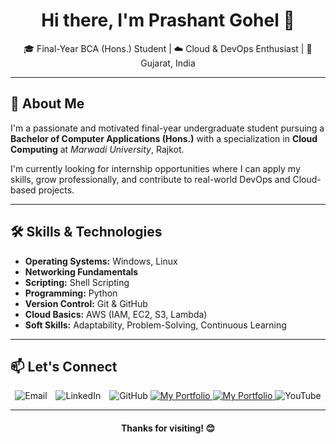 <h1 align="center">Hi there, I'm Prashant Gohel 👋</h1>

<p align="center">
  🎓 Final-Year BCA (Hons.) Student | ☁️ Cloud & DevOps Enthusiast | 📍 Gujarat, India <br>
</p>

---

<h2>🌟 About Me</h2>

<p>
I'm a passionate and motivated final-year undergraduate student pursuing a <strong>Bachelor of Computer Applications (Hons.)</strong> with a specialization in <strong>Cloud Computing</strong> at <em>Marwadi University</em>, Rajkot.
</p>

<p>
I'm currently looking for internship opportunities where I can apply my skills, grow professionally, and contribute to real-world DevOps and Cloud-based projects.
</p>

---

<h2>🛠️ Skills & Technologies</h2>

<ul>
  <li><strong>Operating Systems:</strong> Windows, Linux</li>
  <li><strong>Networking Fundamentals</strong></li>
  <li><strong>Scripting:</strong> Shell Scripting</li>
  <li><strong>Programming:</strong> Python</li>
  <li><strong>Version Control:</strong> Git & GitHub</li>
  <li><strong>Cloud Basics:</strong> AWS (IAM, EC2, S3, Lambda)</li>
  <li><strong>Soft Skills:</strong> Adaptability, Problem-Solving, Continuous Learning</li>
</ul>

---

<h2>📫 Let's Connect</h2>


<p align="center">
  <!-- Email Button -->
  <a href="mailto:prashangohel1706@gmail.com" target="_blank" style="text-decoration:none;">
    <img src="https://img.shields.io/badge/Email-D14836?style=for-the-badge&logo=gmail&logoColor=white" alt="Email" />
  </a>
  <!-- LinkedIn Button -->
  <a href="https://linkedin.com/in/prashant-gohel-7108b6251" target="_blank" style="text-decoration:none; margin-left: 10px;">
    <img src="https://img.shields.io/badge/LinkedIn-0077B5?style=for-the-badge&logo=linkedin&logoColor=white" alt="LinkedIn" />
  </a>
  <!-- GitHub Button -->
  <a href="https://github.com/prashantgohel321" target="_blank" style="text-decoration:none; margin-left: 10px;">
    <img src="https://img.shields.io/badge/GitHub-181717?style=for-the-badge&logo=github&logoColor=white" alt="GitHub" />
  </a>
  <a href="https://prashant-gohel-portfolio.netlify.app/" target="_blank">
    <img src="https://img.shields.io/badge/My_Portfolio-123458?style=for-the-badge&logoColor=white" alt="My Portfolio" />
  </a>
  <a href="https://hashnode.com/@prashantgohel" target="_blank">
    <img src="https://img.shields.io/badge/Hashnode-0000ff?style=for-the-badge&logoColor=white" alt="My Portfolio" />
  </a>
  <a href="https://www.youtube.com/@DevOpsWithUs" target="_blank" style="text-decoration:none;">
    <img src="https://img.shields.io/badge/YouTube-D14836?style=for-the-badge&logo=youtube&logoColor=white" alt="YouTube" />
  </a>
</p>

---

<h4 align="center">Thanks for visiting! 😊</h4>
